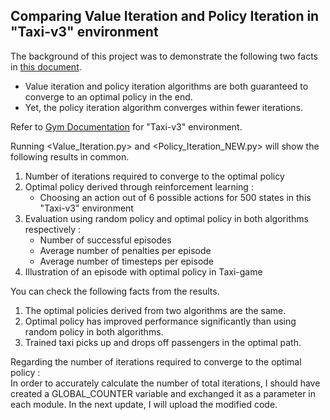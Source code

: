 ## Comparing Value Iteration and Policy Iteration in "Taxi-v3" environment

The background of this project was to demonstrate the following two facts in [this document](https://www.baeldung.com/cs/ml-value-iteration-vs-policy-iteration).
 * Value iteration and policy iteration algorithms are both guaranteed to converge to an optimal policy in the end.
 * Yet, the policy iteration algorithm converges within fewer iterations. 
 
Refer to [Gym Documentation](https://www.gymlibrary.dev/environments/toy_text/taxi/) for "Taxi-v3" environment.

Running <Value_Iteration.py> and <Policy_Iteration_NEW.py> will show the following results in common.
1. Number of iterations required to converge to the optimal policy
2. Optimal policy derived through reinforcement learning :   
   - Choosing an action out of 6 possible actions for 500 states in this "Taxi-v3" environment
3. Evaluation using random policy and optimal policy in both algorithms respectively :  
   - Number of successful episodes
   - Average number of penalties per episode
   - Average number of timesteps per episode
4. Illustration of an episode with optimal policy in Taxi-game

You can check the following facts from the results.
1. The optimal policies derived from two algorithms are the same.
2. Optimal policy has improved performance significantly than using random policy in both algorithms.
3. Trained taxi picks up and drops off passengers in the optimal path.

Regarding the number of iterations required to converge to the optimal policy :     
In order to accurately calculate the number of total iterations, I should have created a GLOBAL_COUNTER variable and exchanged it as a parameter in each module.
In the next update, I will upload the modified code.
